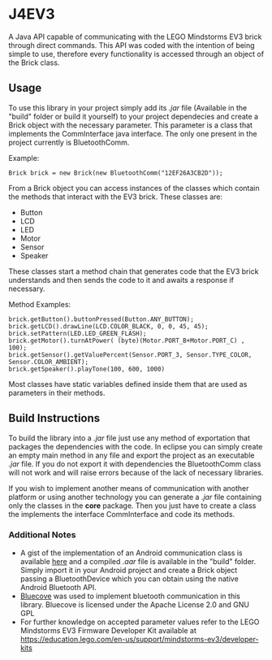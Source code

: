 # J4EV3
A Java API capable of communicating with the LEGO Mindstorms EV3 brick through direct commands. This API was coded with the intention of being simple to use, therefore every functionality is accessed through an object of the Brick class.

## Usage
To use this library in your project simply add its *.jar* file (Available in the "build" folder or build it yourself) to your project dependecies and create a Brick object with the necessary parameter. This parameter is a class that implements the CommInterface java interface. The only one present in the project currently is BluetoothComm.

Example:
```
Brick brick = new Brick(new BluetoothComm("12EF26A3CB2D"));
```
From a Brick object you can access instances of the classes which contain the methods that interact with the EV3 brick. These classes are:
- Button
- LCD
- LED
- Motor
- Sensor
- Speaker

These classes start a method chain that generates code that the EV3 brick understands and then sends the code to it and awaits a response if necessary.

Method Examples:
```
brick.getButton().buttonPressed(Button.ANY_BUTTON);
brick.getLCD().drawLine(LCD.COLOR_BLACK, 0, 0, 45, 45);
brick.setPattern(LED.LED_GREEN_FLASH);
brick.getMotor().turnAtPower( (byte)(Motor.PORT_B+Motor.PORT_C) , 100);
brick.getSensor().getValuePercent(Sensor.PORT_3, Sensor.TYPE_COLOR, Sensor.COLOR_AMBIENT);
brick.getSpeaker().playTone(100, 600, 1000)
```
Most classes have static variables defined inside them that are used as parameters in their methods.

## Build Instructions
To build the library into a *.jar* file just use any method of exportation that packages the dependencies with the code. In eclipse you can simply create an empty main method in any file and export the project as an executable *.jar* file. If you do not export it with dependencies the BluetoothComm class will not work and will raise errors because of the lack of necessary libraries.

If you wish to implement another means of communication with another platform or using another technology you can generate a *.jar* file containing only the classes in the **core** package. Then you just have to create a class the implements the interface CommInterface and code its methods.

### Additional Notes

- A gist of the implementation of an Android communication class is available [here](https://gist.github.com/LLeddy/69ffcbe4e12b037d4c2545437ca2893e) and a compiled *.aar* file is available in the "build" folder. Simply import it in your Android project and create a Brick object passing a BluetoothDevice which you can obtain using the native Android Bluetooth API.
- [Bluecove](http://bluecove.org/) was used to implement bluetooth communication in this library. Bluecove is licensed under the Apache License 2.0 and GNU GPL
- For further knowledge on accepted parameter values refer to the LEGO Mindstorms EV3 Firmware Developer Kit available at https://education.lego.com/en-us/support/mindstorms-ev3/developer-kits
